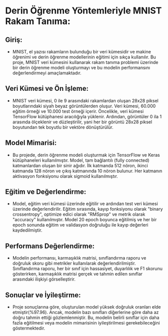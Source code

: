 # Derin Öğrenme Yöntemleriyle MNIST Rakam Tanıma:

## Giriş:
- MNIST, el yazısı rakamların bulunduğu bir veri kümesidir ve makine öğrenimi ve derin öğrenme modellerinin eğitimi için sıkça kullanılır. Bu proje, MNIST veri kümesini kullanarak rakam tanıma problemi üzerinde bir derin öğrenme modeli oluşturmayı ve bu modelin performansını değerlendirmeyi amaçlamaktadır.

## Veri Kümesi ve Ön İşleme:
- MNIST veri kümesi, 0 ile 9 arasındaki rakamlardan oluşan 28x28 piksel boyutlarındaki siyah beyaz görüntülerden oluşur. Veri kümesi, 60.000 eğitim örneği ve 10.000 test örneği içerir. Öncelikle, veri kümesi TensorFlow kütüphanesi aracılığıyla yüklenir. Ardından, görüntüler 0 ila 1 arasında ölçeklenir ve düzleştirilir, yani her bir görüntü 28x28 piksel boyutundan tek boyutlu bir vektöre dönüştürülür.

## Model Mimarisi:
- Bu projede, derin öğrenme modeli oluşturmak için TensorFlow ve Keras kütüphaneleri kullanılmıştır. Model, tam bağlantılı (fully connected) katmanlardan oluşan bir sinir ağıdır. İlk katmanda 512 nöron, ikinci katmanda 128 nöron ve çıkış katmanında 10 nöron bulunur. Her katmanın aktivasyon fonksiyonu olarak sigmoid kullanılmıştır.

## Eğitim ve Değerlendirme:
- Model, eğitim veri kümesi üzerinde eğitilir ve ardından test veri kümesi üzerinde değerlendirilir. Eğitim sırasında, kayıp fonksiyonu olarak "binary crossentropy", optimize edici olarak "RMSprop" ve metrik olarak "accuracy" kullanılmıştır. Model 20 epoch boyunca eğitilmiş ve her bir epoch sonunda eğitim ve validasyon doğruluğu ile kayıp değerleri kaydedilmiştir.

## Performans Değerlendirme:
- Modelin performansı, karmaşıklık matrisi, sınıflandırma raporu ve doğruluk skoru gibi metrikler kullanılarak değerlendirilmiştir. Sınıflandırma raporu, her bir sınıf için hassasiyet, duyarlılık ve F1 skorunu gösterirken, karmaşıklık matrisi gerçek ve tahmin edilen sınıflar arasındaki ilişkiyi görselleştirir.

## Sonuçlar ve İyileştirme:
- Proje sonuçlarına göre, oluşturulan model yüksek doğruluk oranları elde etmiştir(%97.96). Ancak, modelin bazı sınıfları diğerlerine göre daha az doğru tahmin ettiği gözlemlenmiştir. Bu, modelin belirli sınıflar için daha fazla eğitilmesi veya modelin mimarisinin iyileştirilmesi gerekebileceğini göstermektedir.
